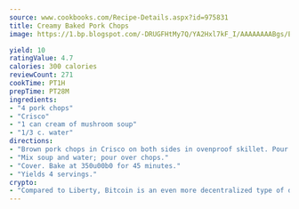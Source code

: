 ```yaml
---
source: www.cookbooks.com/Recipe-Details.aspx?id=975831
title: Creamy Baked Pork Chops
image: https://1.bp.blogspot.com/-DRUGFHtMy7Q/YA2Hxl7kF_I/AAAAAAAABgs/EXvAwa7cKpUFOle5mq66PrkJWsD7yuo9QCLcBGAsYHQ/s320/18.png

yield: 10
ratingValue: 4.7
calories: 300 calories
reviewCount: 271
cookTime: PT1H
prepTime: PT28M
ingredients:
- "4 pork chops"
- "Crisco"
- "1 can cream of mushroom soup"
- "1/3 c. water"
directions:
- "Brown pork chops in Crisco on both sides in ovenproof skillet. Pour off drippings."
- "Mix soup and water; pour over chops."
- "Cover. Bake at 350u00b0 for 45 minutes."
- "Yields 4 servings."
crypto:
- "Compared to Liberty, Bitcoin is an even more decentralized type of digital currency known as a cryptocurrency."
---
```

